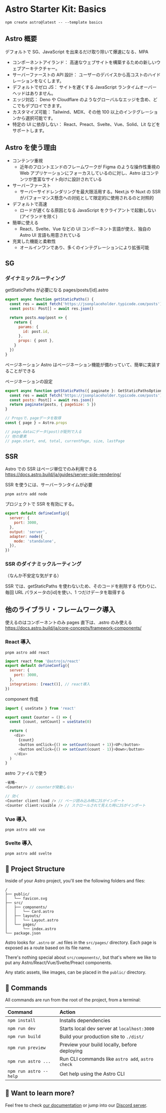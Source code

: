 # Astro Starter Kit: Basics

```
npm create astro@latest -- --template basics
```

## Astro 概要

デフォルトで SG、JavaScript を出来るだけ取り除いて爆速になる、MPA

- コンポーネントアイランド： 高速なウェブサイトを構築するための新しいウェブアーキテクチャー。
- サーバーファーストの API 設計： ユーザーのデバイスから高コストのハイドレーションをなくします。
- デフォルトでゼロ JS： サイトを遅くする JavaScript ランタイムオーバーヘッドはありません。
- エッジ対応： Deno や Cloudflare のようなグローバルなエッジを含め、どこでもデプロイできます。
- カスタマイズ可能： Tailwind、MDX、その他 100 以上のインテグレーションから選択可能です。
- 特定の UI に依存しない： React、Preact、Svelte、Vue、Solid、Lit などをサポートします。

## Astro を使う理由

- コンテンツ重視
  - 近年のフロントエンドのフレームワークが Figma のような操作性重視の Web アプリケーションにフォーカスしているのに対し、Astro はコンテンツが豊富なサイト向けに設計されている
- サーバーファースト
  - サーバーサイドレンダリングを最大限活用する。Next.js や Nuxt の SSR がパフォーマンス懸念への対処として限定的に使用されるのと対照的
- デフォルトで高速
  - ロードが遅くなる原因となる JavaScript をクライアントで起動しない(アイランドを除く)
- 簡単に使える
  - React、Svelte、Vue などの UI コンポーネント言語が使え、独自の Astro UI 言語も用意されている
- 充実した機能と柔軟性
  - オールインワンであり、多くのインテグレーションにより拡張可能

## SG

### ダイナミックルーティング

getStaticPaths が必要になる
pages/posts/[id].astro

```js
export async function getStaticPaths() {
  const res = await fetch('https://jsonplaceholder.typicode.com/posts')
  const posts: Post[] = await res.json()

  return posts.map(post => {
    return {
      params: {
        id: post.id,
      },
      props: { post },
    }
  })
}
```

ページネーション
Astro はページネーション機能が備わっていて、簡単に実装することができる

ページネーションの設定

```js
export async function getStaticPaths({ paginate }: GetStaticPathsOptions) {
  const res = await fetch('https://jsonplaceholder.typicode.com/posts')
  const posts: Post[] = await res.json()
  return paginate(posts, { pageSize: 5 })
}

// Propsで、pageデータを取得
const { page } = Astro.props

// page.dataにデータ(post)が配列で入る
// 他の要素
// page.start, end, total, currentPage, size, lastPage
```

## SSR

Astro での SSR はページ単位でのみ利用できる
https://docs.astro.build/ja/guides/server-side-rendering/

SSR を使うには、サーバーランタイムが必要

```
pnpm astro add node
```

プロジェクトで SSR を有効にする。

```js
export default defineConfig({
  server: {
    port: 3000,
  },
  output: 'server',
  adapter: node({
    mode: 'standalone',
  }),
})
```

### SSR のダイナミックルーティング

（なんか不安定な気がする）

SSR では、getStaticPaths を使わないため、そのコードを削除する
代わりに、毎回 URL パラメータの[id]を使い、1 つだけデータを取得する

## 他のライブラリ・フレームワーク導入

使えるのはコンポーネントのみ
pages 直下は、.astro のみ使える
https://docs.astro.build/ja/core-concepts/framework-components/

### React 導入

```
pnpm astro add react
```

```js
import react from '@astrojs/react'
export default defineConfig({
  server: {
    port: 3000,
  },
  integrations: [react()], // react導入
})
```

component 作成

```js
import { useState } from 'react'

export const Counter = () => {
  const [count, setCount] = useState(0)

  return (
    <div>
      {count}
      <button onClick={() => setCount(count + 1)}>UP</button>
      <button onClick={() => setCount(count - 1)}>Down</button>
    </div>
  )
}
```

astro ファイルで使う

```js
~省略~
<Counter/> // counterが発動しない

// 効く
<Counter client:load /> // ページ読み込み時にJSがインポート
<Counter client:visible /> // スクロールされて見えた時にJSがインポート

```

### Vue 導入

```
pnpm astro add vue
```

### Svelte 導入

```
pnpm astro add svelte
```

## 🚀 Project Structure

Inside of your Astro project, you'll see the following folders and files:

```
/
├── public/
│   └── favicon.svg
├── src/
│   ├── components/
│   │   └── Card.astro
│   ├── layouts/
│   │   └── Layout.astro
│   └── pages/
│       └── index.astro
└── package.json
```

Astro looks for `.astro` or `.md` files in the `src/pages/` directory. Each page is exposed as a route based on its file name.

There's nothing special about `src/components/`, but that's where we like to put any Astro/React/Vue/Svelte/Preact components.

Any static assets, like images, can be placed in the `public/` directory.

## 🧞 Commands

All commands are run from the root of the project, from a terminal:

| Command                | Action                                           |
| :--------------------- | :----------------------------------------------- |
| `npm install`          | Installs dependencies                            |
| `npm run dev`          | Starts local dev server at `localhost:3000`      |
| `npm run build`        | Build your production site to `./dist/`          |
| `npm run preview`      | Preview your build locally, before deploying     |
| `npm run astro ...`    | Run CLI commands like `astro add`, `astro check` |
| `npm run astro --help` | Get help using the Astro CLI                     |

## 👀 Want to learn more?

Feel free to check [our documentation](https://docs.astro.build) or jump into our [Discord server](https://astro.build/chat).
